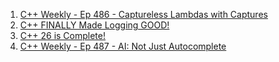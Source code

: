 1. [C++ Weekly - Ep 486 - Captureless Lambdas with Captures](https://www.youtube.com/watch?v=MvjBJmsbM4g&ab_channel=C%2B%2BWeeklyWithJasonTurner)
2. [C++ FINALLY Made Logging GOOD!](https://www.youtube.com/watch?v=teOe2IKGlC0&ab_channel=TheCherno)
3. [C++ 26 is Complete!](https://www.youtube.com/watch?v=TOKP7k66VBw&ab_channel=Gamefromscratch)
4. [C++ Weekly - Ep 487 - AI: Not Just Autocomplete](https://www.youtube.com/watch?v=acD9F8dzjik&ab_channel=C%2B%2BWeeklyWithJasonTurner)